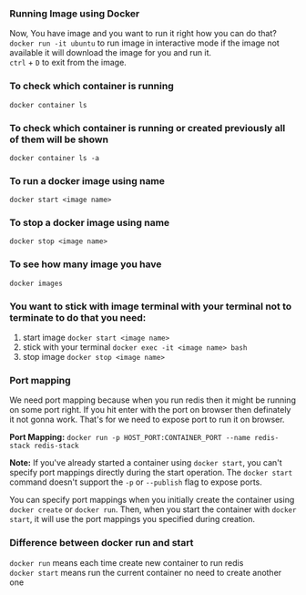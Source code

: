 ### Running Image using Docker  
Now, You have image and you want to run it right how you can do that?  
`docker run -it ubuntu` to run image in interactive mode if the image not available it will download the image for you and run it.  
`ctrl` + `D` to exit from the image.

### To check which container is running  
`docker container ls`

### To check which container is running or created previously all of them will be shown  
`docker container ls -a`

### To run a docker image using name
`docker start <image name>`

### To stop a docker image using name  
`docker stop <image name>`

### To see how many image you have
`docker images`

### You want to stick with image terminal with your terminal not to terminate to do that you need:  
1.  start image `docker start <image name>`  
2.  stick with your terminal `docker exec -it <image name> bash`  
3.  stop image `docker stop <image name>`  


### Port mapping
We need port mapping because when you run redis then it might be running on some port right. If you hit enter with the port on browser then definately it not gonna work. That's for we need to expose port to run it on browser.  

**Port Mapping:** `docker run -p HOST_PORT:CONTAINER_PORT --name redis-stack redis-stack`  
  
**Note:** If you've already started a container using `docker start`, you can't specify port mappings directly during the start operation. The `docker start` command doesn't support the `-p` or `--publish` flag to expose ports.   
  
You can specify port mappings when you initially create the container using `docker create` or `docker run`. Then, when you start the container with `docker start`, it will use the port mappings you specified during creation.

### Difference between docker run and start  
`docker run` means each time create new container to run redis  
`docker start` means run the current container no need to create another one  
